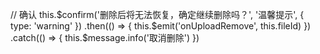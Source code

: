 // 确认
this.$confirm('删除后将无法恢复，确定继续删除吗？', '温馨提示', {
  type: 'warning'
})
.then(() => {
  this.$emit('onUploadRemove', this.fileId)
})
.catch(() => {
this.$message.info('取消删除')
})
